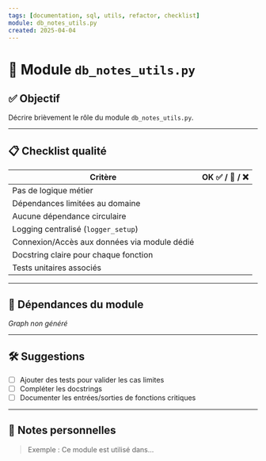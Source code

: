 ```yaml
---
tags: [documentation, sql, utils, refactor, checklist]
module: db_notes_utils.py
created: 2025-04-04
---
```


# 🧱 Module `db_notes_utils.py`

## ✅ Objectif
Décrire brièvement le rôle du module `db_notes_utils.py`.

---

## 📋 Checklist qualité

| Critère                                      | OK ✅ / 🚧 / ❌ |
|---------------------------------------------|----------------|
| Pas de logique métier                       |                |
| Dépendances limitées au domaine             |                |
| Aucune dépendance circulaire                |                |
| Logging centralisé (`logger_setup`)         |                |
| Connexion/Accès aux données via module dédié|                |
| Docstring claire pour chaque fonction       |                |
| Tests unitaires associés                    |                |

---

## 🔗 Dépendances du module

_Graph non généré_

---

## 🛠️ Suggestions

- [ ] Ajouter des tests pour valider les cas limites
- [ ] Compléter les docstrings
- [ ] Documenter les entrées/sorties de fonctions critiques

---

## 🧠 Notes personnelles

> Exemple : Ce module est utilisé dans...

